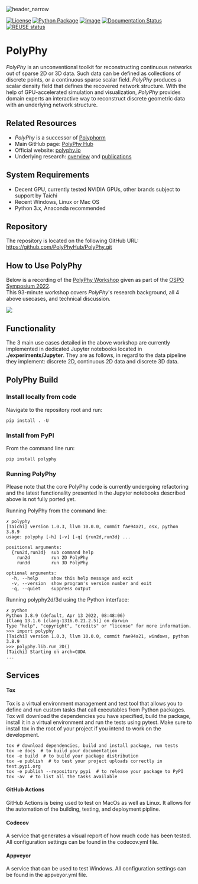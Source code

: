 ![header_narrow](https://user-images.githubusercontent.com/26778894/215681761-68adbc1c-4cfa-445d-a745-79a6c09118b2.jpg)

[![License](http://img.shields.io/badge/license-MIT-blue.svg)](https://raw.githubusercontent.com/polyphy/polyphy/main/LICENSE)
[![Python
Package](https://github.com/PolyPhyHub/PolyPhy/actions/workflows/python-package.yml/badge.svg?branch=main)](https://github.com/PolyPhyHub/PolyPhy/actions/workflows/python-package.yml)
[![image](https://ci.appveyor.com/api/projects/status/ynv14em7nm0tvjso/branch/main?svg=true)](https://ci.appveyor.com/project/PatriceJada/polyphy-uyogg/branch/main)
[![Documentation
Status](https://readthedocs.org/projects/polyphy/badge/?version=latest)](https://polyphy.readthedocs.io/en/latest/?badge=latest)
[![REUSE
status](https://api.reuse.software/badge/git.fsfe.org/reuse/api)](https://api.reuse.software/info/git.fsfe.org/reuse/api)
<!-- [![image](https://codecov.io/gh/PolyPhyHub/PolyPhy/branch/main/graph/badge.svg?token=D933raYfrG)](https://codecov.io/gh/PolyPhyHub/PolyPhy) -->

# PolyPhy
*PolyPhy* is an unconventional toolkit for reconstructing continuous networks out of sparse 2D or 3D data. Such data can be defined as collections of discrete points, or a continuous sparse scalar field. *PolyPhy* produces a scalar density field that defines the recovered network structure. With the help of GPU-accelerated simulation and visualization, *PolyPhy* provides domain experts an interactive way to reconstruct discrete geometric data with an underlying network structure.

## Related Resources
- *PolyPhy* is a successor of [Polyphorm](https://github.com/CreativeCodingLab/Polyphorm)
- Main GitHub page: [PolyPhy Hub](https://github.com/PolyPhyHub)
- Official website: [polyphy.io](https://polyphy.io)
- Underlying research: [overview](https://elek.pub/projects/Rhizome-Cosmology/) and [publications](https://elek.pub/research.html)

## System Requirements
- Decent GPU, currently tested NVIDIA GPUs, other brands subject to support by Taichi
- Recent Windows, Linux or Mac OS
- Python 3.x, Anaconda recommended

## Repository
The repository is located on the following GitHub URL:<br/>
<https://github.com/PolyPhyHub/PolyPhy.git>

## How to Use PolyPhy
Below is a recording of the [PolyPhy Workshop](https://elek.pub/workshop_cross2022.html) given as part of the [OSPO Symposium 2022](https://ospo.ucsc.edu/event/20220927/).<br/>
This 93-minute workshop covers *PolyPhy*'s research background, all 4 above usecases, and technical discussion.

[![](http://i3.ytimg.com/vi/3-hm7iTqz0U/hqdefault.jpg)](https://www.youtube.com/watch?v=3-hm7iTqz0U "PolyPhy Workshop")

## Functionality
The 3 main use cases detailed in the above workshop are currently implemented in dedicated Jupyter notebooks located in **./experiments/Jupyter**. They are as follows, in regard to the data pipeline they implement: discrete 2D, continuous 2D data and discrete 3D data.

## PolyPhy Build

### Install locally from code
Navigate to the repository root and run:<br/>
```
pip install . -U
```

### Install from PyPI
From the command line run:<br/>
```
pip install polyphy
```

### Running PolyPhy
Please note that the core PolyPhy code is currently undergoing refactoring and the latest functionality presented in the Jupyter notebooks described above is not fully ported yet.

Running PolyPhy from the command line:<br/>
``` pycon
✗ polyphy
[Taichi] version 1.0.3, llvm 10.0.0, commit fae94a21, osx, python 3.8.9
usage: polyphy [-h] [-v] [-q] {run2d,run3d} ...

positional arguments:
  {run2d,run3d}  sub command help
    run2d        run 2D PolyPhy
    run3d        run 3D PolyPhy

optional arguments:
  -h, --help     show this help message and exit
  -v, --version  show program's version number and exit
  -q, --quiet    suppress output
```

Running polyphy2d/3d using the Python interface:<br/>
``` pycon
✗ python
Python 3.8.9 (default, Apr 13 2022, 08:48:06)
[Clang 13.1.6 (clang-1316.0.21.2.5)] on darwin
Type "help", "copyright", "credits" or "license" for more information.
>>> import polyphy
[Taichi] version 1.0.3, llvm 10.0.0, commit fae94a21, windows, python 3.8.9
>>> polyphy.lib.run_2D()
[Taichi] Starting on arch=CUDA
...
```

## Services

#### Tox
Tox is a virtual environment management and test tool that allows you to define and run custom tasks that call executables from Python packages. Tox will download the dependencies you have specified, build the package, install it in a virtual environment and run the tests using pytest. Make sure to install tox in the root of your project if you intend to work on the development.

``` pycon
tox # download dependencies, build and install package, run tests
tox -e docs  # to build your documentation
tox -e build  # to build your package distribution
tox -e publish  # to test your project uploads correctly in test.pypi.org
tox -e publish --repository pypi  # to release your package to PyPI
tox -av  # to list all the tasks available
```

#### GitHub Actions
GitHub Actions is being used to test on MacOs as well as Linux. It allows for the automation of the building, testing, and deployment pipline.

#### Codecov
A service that generates a visual report of how much code has been tested. All configuration settings can be found in the codecov.yml file.

#### Appveyor
A service that can be used to test Windows. All configuration settings can be found in the appveyor.yml file.
